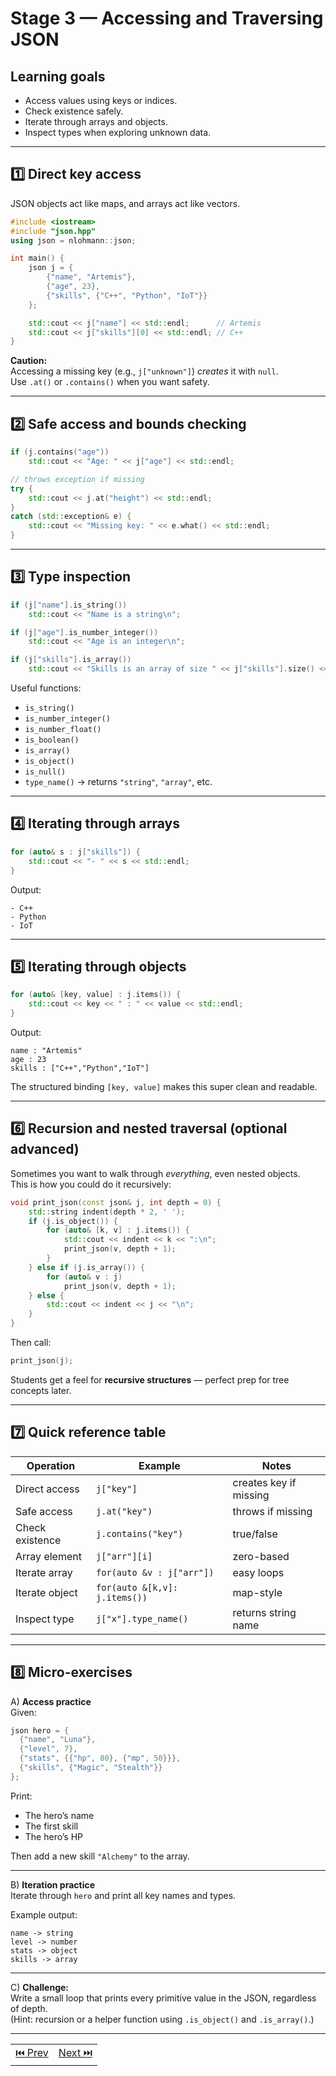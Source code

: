 # Stage 3 — Accessing and Traversing JSON

## Learning goals

- Access values using keys or indices.
- Check existence safely.
- Iterate through arrays and objects.
- Inspect types when exploring unknown data.

---

## 1️⃣ Direct key access

JSON objects act like maps, and arrays act like vectors.

```cpp
#include <iostream>
#include "json.hpp"
using json = nlohmann::json;

int main() {
    json j = {
        {"name", "Artemis"},
        {"age", 23},
        {"skills", {"C++", "Python", "IoT"}}
    };

    std::cout << j["name"] << std::endl;      // Artemis
    std::cout << j["skills"][0] << std::endl; // C++
}
```

**Caution:**  
Accessing a missing key (e.g., `j["unknown"]`) _creates_ it with `null`.  
Use `.at()` or `.contains()` when you want safety.

---

## 2️⃣ Safe access and bounds checking

```cpp
if (j.contains("age"))
    std::cout << "Age: " << j["age"] << std::endl;

// throws exception if missing
try {
    std::cout << j.at("height") << std::endl;
}
catch (std::exception& e) {
    std::cout << "Missing key: " << e.what() << std::endl;
}
```

---

## 3️⃣ Type inspection

```cpp
if (j["name"].is_string())
    std::cout << "Name is a string\n";

if (j["age"].is_number_integer())
    std::cout << "Age is an integer\n";

if (j["skills"].is_array())
    std::cout << "Skills is an array of size " << j["skills"].size() << "\n";
```

Useful functions:

- `is_string()`
- `is_number_integer()`
- `is_number_float()`
- `is_boolean()`
- `is_array()`
- `is_object()`
- `is_null()`
- `type_name()` → returns `"string"`, `"array"`, etc.

---

## 4️⃣ Iterating through arrays

```cpp
for (auto& s : j["skills"]) {
    std::cout << "- " << s << std::endl;
}
```

Output:

```
- C++
- Python
- IoT
```

---

## 5️⃣ Iterating through objects

```cpp
for (auto& [key, value] : j.items()) {
    std::cout << key << " : " << value << std::endl;
}
```

Output:

```
name : "Artemis"
age : 23
skills : ["C++","Python","IoT"]
```

The structured binding `[key, value]` makes this super clean and readable.

---

## 6️⃣ Recursion and nested traversal (optional advanced)

Sometimes you want to walk through _everything_, even nested objects.  
This is how you could do it recursively:

```cpp
void print_json(const json& j, int depth = 0) {
    std::string indent(depth * 2, ' ');
    if (j.is_object()) {
        for (auto& [k, v] : j.items()) {
            std::cout << indent << k << ":\n";
            print_json(v, depth + 1);
        }
    } else if (j.is_array()) {
        for (auto& v : j)
            print_json(v, depth + 1);
    } else {
        std::cout << indent << j << "\n";
    }
}
```

Then call:

```cpp
print_json(j);
```

Students get a feel for **recursive structures** — perfect prep for tree concepts later.

---

## 7️⃣ Quick reference table

| Operation       | Example                       | Notes                  |
| --------------- | ----------------------------- | ---------------------- |
| Direct access   | `j["key"]`                    | creates key if missing |
| Safe access     | `j.at("key")`                 | throws if missing      |
| Check existence | `j.contains("key")`           | true/false             |
| Array element   | `j["arr"][i]`                 | zero-based             |
| Iterate array   | `for(auto &v : j["arr"])`     | easy loops             |
| Iterate object  | `for(auto &[k,v]: j.items())` | map-style              |
| Inspect type    | `j["x"].type_name()`          | returns string name    |

---

## 8️⃣ Micro-exercises

A) **Access practice**  
Given:

```cpp
json hero = {
  {"name", "Luna"},
  {"level", 7},
  {"stats", {{"hp", 80}, {"mp", 50}}},
  {"skills", {"Magic", "Stealth"}}
};
```

Print:

- The hero’s name
- The first skill
- The hero’s HP

Then add a new skill `"Alchemy"` to the array.

---

B) **Iteration practice**  
Iterate through `hero` and print all key names and types.

Example output:

```
name -> string
level -> number
stats -> object
skills -> array
```

---

C) **Challenge:**  
Write a small loop that prints every primitive value in the JSON, regardless of depth.  
(Hint: recursion or a helper function using `.is_object()` and `.is_array()`.)

---

|                   |                   |
| :---------------: | :---------------: |
| [⏮️ Prev](002.md) | [Next ⏭️](004.md) |

